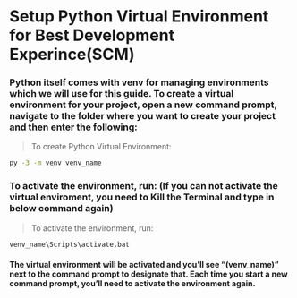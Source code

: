 # Setup Python Virtual Environment for Best Development Experince(SCM)

### Python itself comes with venv for managing environments which we will use for this guide. To create a virtual environment for your project, open a new command prompt, navigate to the folder where you want to create your project and then enter the following:

> To create Python Virtual Environment:
```bash
py -3 -m venv venv_name
```

### To activate the environment, run: (If you can not activate the virtual enviroment, you need to Kill the Terminal and type in below command again)

> To activate the environment, run:
```bash
venv_name\Scripts\activate.bat
```

#### The virtual environment will be activated and you’ll see “(venv_name)” next to the command prompt to designate that. Each time you start a new command prompt, you’ll need to activate the environment again.
